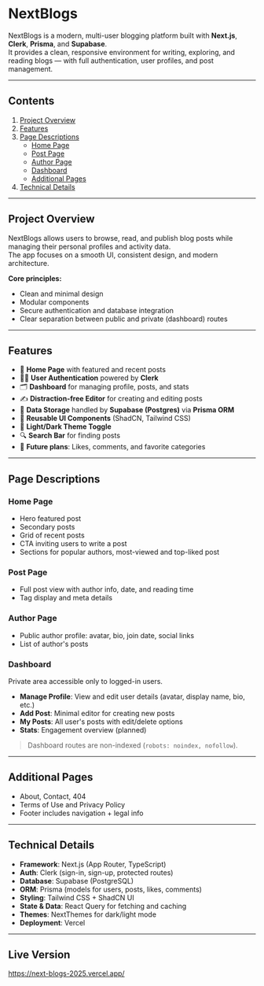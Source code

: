 # NextBlogs

NextBlogs is a modern, multi-user blogging platform built with **Next.js**, **Clerk**, **Prisma**, and **Supabase**.  
It provides a clean, responsive environment for writing, exploring, and reading blogs — with full authentication, user profiles, and post management.

---

## Contents

1. [Project Overview](#project-overview)
2. [Features](#features)
3. [Page Descriptions](#page-descriptions)
   - [Home Page](#home-page)
   - [Post Page](#post-page)
   - [Author Page](#author-page)
   - [Dashboard](#dashboard)
   - [Additional Pages](#additional-pages)
4. [Technical Details](#technical-details)

---

## Project Overview

NextBlogs allows users to browse, read, and publish blog posts while managing their personal profiles and activity data.  
The app focuses on a smooth UI, consistent design, and modern architecture.

**Core principles:**

- Clean and minimal design
- Modular components
- Secure authentication and database integration
- Clear separation between public and private (dashboard) routes

---

## Features

- 🧭 **Home Page** with featured and recent posts
- 🧑‍💻 **User Authentication** powered by **Clerk**
- 🗂️ **Dashboard** for managing profile, posts, and stats
- ✍️ **Distraction-free Editor** for creating and editing posts
- 💾 **Data Storage** handled by **Supabase (Postgres)** via **Prisma ORM**
- 🧩 **Reusable UI Components** (ShadCN, Tailwind CSS)
- 🌙 **Light/Dark Theme Toggle**
- 🔍 **Search Bar** for finding posts
- 💬 **Future plans**: Likes, comments, and favorite categories

---

## Page Descriptions

### **Home Page**

- Hero featured post
- Secondary posts
- Grid of recent posts
- CTA inviting users to write a post
- Sections for popular authors, most-viewed and top-liked post

### **Post Page**

- Full post view with author info, date, and reading time
- Tag display and meta details

### **Author Page**

- Public author profile: avatar, bio, join date, social links
- List of author's posts

### **Dashboard**

Private area accessible only to logged-in users.

- **Manage Profile**: View and edit user details (avatar, display name, bio, etc.)
- **Add Post**: Minimal editor for creating new posts
- **My Posts**: All user's posts with edit/delete options
- **Stats**: Engagement overview (planned)

> Dashboard routes are non-indexed (`robots: noindex, nofollow`).

---

## **Additional Pages**

- About, Contact, 404
- Terms of Use and Privacy Policy
- Footer includes navigation + legal info

---

## Technical Details

- **Framework**: Next.js (App Router, TypeScript)
- **Auth**: Clerk (sign-in, sign-up, protected routes)
- **Database**: Supabase (PostgreSQL)
- **ORM**: Prisma (models for users, posts, likes, comments)
- **Styling**: Tailwind CSS + ShadCN UI
- **State & Data**: React Query for fetching and caching
- **Themes**: NextThemes for dark/light mode
- **Deployment**: Vercel

---

## Live Version

https://next-blogs-2025.vercel.app/
